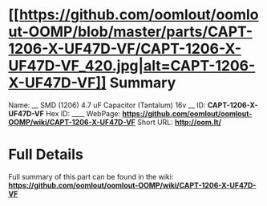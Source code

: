 
[[https://github.com/oomlout/oomlout-OOMP/blob/master/parts/CAPT-1206-X-UF47D-VF/CAPT-1206-X-UF47D-VF_420.jpg|alt=CAPT-1206-X-UF47D-VF]] 
Summary
=================

Name: __ SMD (1206) 4.7 uF Capacitor (Tantalum) 16v __
ID: __CAPT-1206-X-UF47D-VF__
Hex ID: ____
WebPage: __https://github.com/oomlout/oomlout-OOMP/wiki/CAPT-1206-X-UF47D-VF__
Short URL: __http://oom.lt/__

Full Details
==========================
Full summary of this part can be found in the wiki:   
__https://github.com/oomlout/oomlout-OOMP/wiki/CAPT-1206-X-UF47D-VF__   

